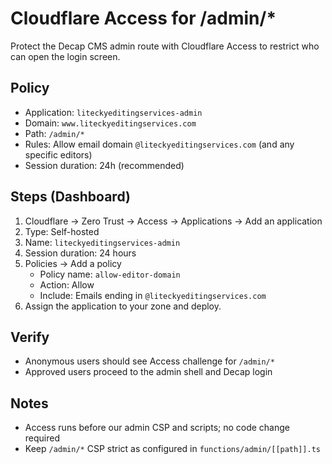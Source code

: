 # Cloudflare Access for /admin/\*

Protect the Decap CMS admin route with Cloudflare Access to restrict who can open the login screen.

## Policy

- Application: `liteckyeditingservices-admin`
- Domain: `www.liteckyeditingservices.com`
- Path: `/admin/*`
- Rules: Allow email domain `@liteckyeditingservices.com` (and any specific editors)
- Session duration: 24h (recommended)

## Steps (Dashboard)

1. Cloudflare → Zero Trust → Access → Applications → Add an application
2. Type: Self-hosted
3. Name: `liteckyeditingservices-admin`
4. Session duration: 24 hours
5. Policies → Add a policy
   - Policy name: `allow-editor-domain`
   - Action: Allow
   - Include: Emails ending in `@liteckyeditingservices.com`
6. Assign the application to your zone and deploy.

## Verify

- Anonymous users should see Access challenge for `/admin/*`
- Approved users proceed to the admin shell and Decap login

## Notes

- Access runs before our admin CSP and scripts; no code change required
- Keep `/admin/*` CSP strict as configured in `functions/admin/[[path]].ts`
